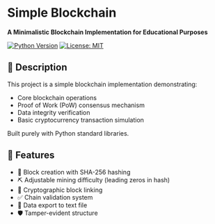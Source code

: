 # Simple Blockchain  
**A Minimalistic Blockchain Implementation for Educational Purposes**

[![Python Version](https://img.shields.io/badge/python-3.8%2B-blue)](https://www.python.org/)
[![License: MIT](https://img.shields.io/badge/License-MIT-yellow.svg)](https://opensource.org/licenses/MIT)

## 📖 Description  
This project is a simple blockchain implementation demonstrating:
- Core blockchain operations
- Proof of Work (PoW) consensus mechanism
- Data integrity verification
- Basic cryptocurrency transaction simulation

Built purely with Python standard libraries.

## 🚀 Features
- 🧱 Block creation with SHA-256 hashing
- ⛏️ Adjustable mining difficulty (leading zeros in hash)
- 🔗 Cryptographic block linking
- ✅ Chain validation system
- 📝 Data export to text file
- 🛡️ Tamper-evident structure
